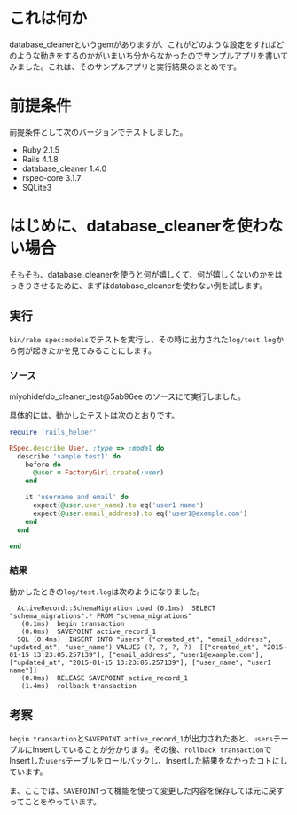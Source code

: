 # これは何か

database_cleanerというgemがありますが、これがどのような設定をすればどのような動きをするのかがいまいち分からなかったのでサンプルアプリを書いてみました。これは、そのサンプルアプリと実行結果のまとめです。

# 前提条件

前提条件として次のバージョンでテストしました。

- Ruby 2.1.5
- Rails 4.1.8
- database_cleaner 1.4.0
- rspec-core 3.1.7
- SQLite3

# はじめに、database_cleanerを使わない場合

そもそも、database_cleanerを使うと何が嬉しくて、何が嬉しくないのかをはっきりさせるために、まずはdatabase_cleanerを使わない例を試します。

## 実行

`bin/rake spec:models`でテストを実行し、その時に出力された`log/test.log`から何が起きたかを見てみることにします。

### ソース

miyohide/db_cleaner_test@5ab96ee のソースにて実行しました。

具体的には、動かしたテストは次のとおりです。

```ruby
require 'rails_helper'

RSpec.describe User, :type => :model do
  describe 'sample test1' do
    before do
      @user = FactoryGirl.create(:user)
    end

    it 'username and email' do
      expect(@user.user_name).to eq('user1 name')
      expect(@user.email_address).to eq('user1@example.com')
    end
  end

end
```

### 結果

動かしたときの`log/test.log`は次のようになりました。

```
  ActiveRecord::SchemaMigration Load (0.1ms)  SELECT "schema_migrations".* FROM "schema_migrations"
   (0.1ms)  begin transaction
   (0.0ms)  SAVEPOINT active_record_1
  SQL (0.4ms)  INSERT INTO "users" ("created_at", "email_address", "updated_at", "user_name") VALUES (?, ?, ?, ?)  [["created_at", "2015-01-15 13:23:05.257139"], ["email_address", "user1@example.com"], ["updated_at", "2015-01-15 13:23:05.257139"], ["user_name", "user1 name"]]
   (0.0ms)  RELEASE SAVEPOINT active_record_1
   (1.4ms)  rollback transaction
```

## 考察

`begin transaction`と`SAVEPOINT active_record_1`が出力されたあと、`users`テーブルにInsertしていることが分かります。その後、`rollback transaction`でInsertした`users`テーブルをロールバックし、Insertした結果をなかったコトにしています。

ま、ここでは、`SAVEPOINT`って機能を使って変更した内容を保存しては元に戻すってことをやっています。






